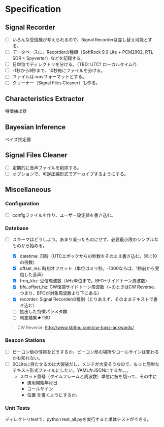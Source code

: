 # Specification

## Signal Recorder

- [ ] いろんな受信機が考えられるので、Signal Recorderは差し替え可能とする。
- [ ] データベースに、Recorderの種類（SoftRock 9.0 Lite + PCM2902, RTL-SDR + Spyverter）などを記録する。
- [ ] 日単位でディレクトリを分ける。（TBD: UTC?  ローカルタイム?）
- [ ] -1秒から9秒まで、10秒毎にファイルを分ける。
- [ ] ファイルは.wavフォーマットとする。
- [ ] クリーナー（Signal Files Cleaner）も作る。

## Characteristics Extractor

特徴抽出器

## Bayesian Inference

ベイズ推定器

## Signal Files Cleaner

- [ ] 定期的に音声ファイルを削除する。
- [ ] オプションで、可逆圧縮形式でアーカイブするようにする。

## Miscellaneous

### Configuration

- [ ] configファイルを作り、ユーザー設定値を書き込む。

### Database

- [ ] スキーマはどうしよう。あまり凝ったものにせず、必要最小限のシンプルなものから始める。

   - [x] datetime: 日時（UTCエポックからの秒数をそのまま書き込む。常に10の倍数）
   - [x] offset_ms: 時刻オフセット（単位はミリ秒。-1000ならば、1秒前から受信した音声）
   - [x] freq_khz: 受信周波数（kHz単位まで。BFO+サイドトーン周波数）
   - [x] bfo_offset_hz: CW復調サイドトーン周波数（+のときはCW Reverse。つまり、BFOが対象周波数より下にある）
   - [x] recorder: Signal Recorderの種別（とりあえず、そのままテキストで書き込む）
   - [ ] 抽出した特徴パラメタ群
   - [ ] 判定結果★TBD

> CW Reverse: http://www.kb6nu.com/cw-bass-ackwards/

### Beacon Stations

- [ ] ビーコン局の情報をどうするか。ビーコン局の場所やコールサインは変わるかも知れない。
- [ ] SQLiteに持たせるのは大袈裟だし、メンテが大変そうなので、もっと簡単なテキスト形式ファイルにしたい。YAMLかJSONにするか。。。
   - スロット番号（タイムフレームと周波数）単位に枝を切って、その中に
      - 運用開始年月日
	  - コールサイン
	  - 位置
     を書くようにするか。

### Unit Tests

ディレクトリtestで、python test_all.pyを実行すると単体テストができる。
